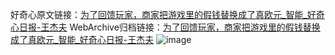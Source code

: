 好奇心原文链接：[为了回馈玩家，商家把游戏里的假钱替换成了真欧元_智能_好奇心日报-王杰夫](https://www.qdaily.com/articles/5889.html)
WebArchive归档链接：[为了回馈玩家，商家把游戏里的假钱替换成了真欧元_智能_好奇心日报-王杰夫](http://web.archive.org/web/20190623165604/https://www.qdaily.com/articles/5889.html)
![image](http://ww3.sinaimg.cn/large/007d5XDply1g3w98lzbm5j30u02sb4qp)